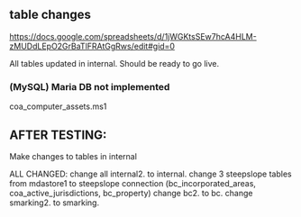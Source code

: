 

## table changes
https://docs.google.com/spreadsheets/d/1jWGKtsSEw7hcA4HLM-zMUDdLEpO2GrBaTlFRAtGgRws/edit#gid=0

All tables updated in internal. Should be ready to go live.


### (MySQL) Maria DB not implemented
coa_computer_assets.ms1





## AFTER TESTING:
Make changes to tables in internal

ALL CHANGED:
 change all internal2. to internal.
 change 3 steepslope tables from mdastore1 to steepslope connection (bc_incorporated_areas, coa_active_jurisdictions, bc_property)
 change bc2. to bc.
 change smarking2. to smarking.